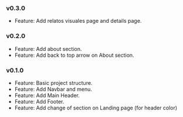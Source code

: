 ### v0.3.0

-   Feature: Add relatos visuales page and details page.

### v0.2.0

-   Feature: Add about section.
-   Feature: Add back to top arrow on About section.

### v0.1.0

-   Feature: Basic project structure.
-   Feature: Add Navbar and menu.
-   Feature: Add Main Header.
-   Feature: Add Footer.
-   Feature: Add change of section on Landing page (for header color)
